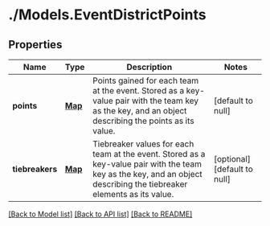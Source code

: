 # ./Models.EventDistrictPoints
## Properties

Name | Type | Description | Notes
------------ | ------------- | ------------- | -------------
**points** | [**Map**](Event_District_Points_points.md) | Points gained for each team at the event. Stored as a key-value pair with the team key as the key, and an object describing the points as its value. | [default to null]
**tiebreakers** | [**Map**](Event_District_Points_tiebreakers.md) | Tiebreaker values for each team at the event. Stored as a key-value pair with the team key as the key, and an object describing the tiebreaker elements as its value. | [optional] [default to null]

[[Back to Model list]](../README.md#documentation-for-models) [[Back to API list]](../README.md#documentation-for-api-endpoints) [[Back to README]](../README.md)

